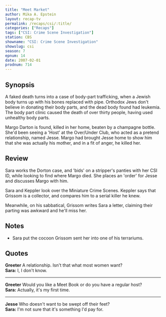 ```yaml
---
title: "Meet Market"
author: Mika A. Epstein
layout: recap-tv
permalink: /recaps/csi/:title/
categories: ["Recaps"]
tags: ["CSI: Crime Scene Investigation"]
station: CBS
showname: "CSI: Crime Scene Investigation"
showslug: csi
season: 7
epnum: 14  
date: 2007-02-01
prodnum: 714  
---
```


## Synopsis

A faked death turns into a case of body-part trafficking, when a Jewish body turns up with his bones replaced with pipe. Orthodox Jews don't believe in donating their body parts, and the dead body found had leukemia. The body part clinic caused the death of over thirty people, having used unhealthy body parts.

Margo Darton is found, killed in her home, beaten by a champagne bottle. She'd been seeing a 'Host' at the Over/Under Club, who acted as a pretend relationship, named Jesse. Margo had brought Jesse home to show him that she was actually his mother, and in a fit of anger, he killed her.

## Review

Sara works the Dorton case, and 'bids' on a stripper's panties with her CSI ID, while looking to find where Margo died. She places an 'order' for Jesse and discusses Margo with him.

Sara and Keppler look over the Miniature Crime Scenes. Keppler says that Grissom is a collector, and compares him to a serial killer he knew.

Meanwhile, on his sabbatical, Grissom writes Sara a letter, claiming their parting was awkward and he'll miss her.

## Notes

* Sara put the cocoon Grissom sent her into one of his terrariums.

## Quotes

**Greeter** A relationship. Isn't that what most women want?  
**Sara:** I, I don't know.  

- - -

**Greeter** Would you like a Meet Book or do you have a regular host?  
**Sara:** Actually, it's my first time.  

- - -

**Jesse** Who doesn't want to be swept off their feet?  
**Sara:** I'm not sure that it's something I'd pay for.

